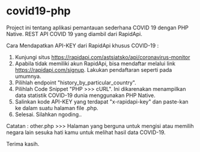 # covid19-php
Project ini tentang aplikasi pemantauan sederhana COVID 19 dengan PHP Native. REST API COVID 19 yang diambil dari RapidApi.

Cara Mendapatkan API-KEY dari RapidApi khusus COVID-19 :
1. Kunjungi situs https://rapidapi.com/astsiatsko/api/coronavirus-monitor
2. Apabila tidak memiliki akun RapidApi, bisa mendaftar melalui link https://rapidapi.com/signup. Lakukan pendaftaran seperti pada umumnya.
3. Pilihlah endpoint "history_by_particular_country".
4. Pilihlah Code Snippet "PHP >>> cURL". Ini dikarenakan menampilkan data statistik COVID-19 dunia menggunakan PHP Native.
5. Salinkan kode API-KEY yang terdapat "x-rapidapi-key" dan paste-kan ke dalam suatu halaman file .php.
6. Selesai. Silahkan ngoding.. 

Catatan : 
other.php >>> Halaman yang berguna untuk mengisi atau memilih negara lain sesuka hati kamu untuk melihat hasil data COVID-19.

Terima kasih.
